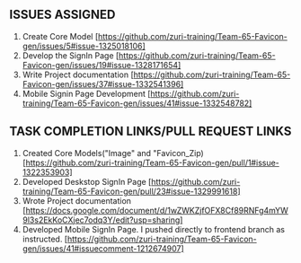 ## ISSUES ASSIGNED
1. Create Core Model [https://github.com/zuri-training/Team-65-Favicon-gen/issues/5#issue-1325018106]
2. Develop the SignIn Page [https://github.com/zuri-training/Team-65-Favicon-gen/issues/19#issue-1328171654]
3. Write Project documentation [https://github.com/zuri-training/Team-65-Favicon-gen/issues/37#issue-1332541396]
4. Mobile Signin Page Development [https://github.com/zuri-training/Team-65-Favicon-gen/issues/41#issue-1332548782]


## TASK COMPLETION LINKS/PULL REQUEST LINKS
1. Created Core Models("Image" and "Favicon_Zip) [https://github.com/zuri-training/Team-65-Favicon-gen/pull/1#issue-1322353903]
2. Developed Deskstop SignIn Page [https://github.com/zuri-training/Team-65-Favicon-gen/pull/23#issue-1329991618]
3. Wrote Project documentation [https://docs.google.com/document/d/1wZWKZjfOFX8Cf89RNFg4mYW9l3s2EkKoCXjec7odq3Y/edit?usp=sharing]
4. Developed Mobile SignIn Page. I pushed directly to frontend branch as instructed.  [https://github.com/zuri-training/Team-65-Favicon-gen/issues/41#issuecomment-1212674907]
